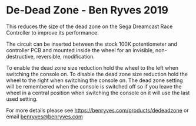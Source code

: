 # De-Dead Zone - Ben Ryves 2019

This reduces the size of the dead zone on the Sega Dreamcast Race Controller to improve its performance.

The circuit can be inserted between the stock 100K potentiometer and controller PCB and mounted inside the wheel for an invisible, non-destructive, reversible, modification.

To enable the dead zone size reduction hold the wheel to the left when switching the console on. To disable the dead zone size reduction hold the wheel to the right when switching the console on. The dead zone setting will be remembered when the console is switched off so if you leave the wheel in a central position when switching the console on it will use the last used setting.

For more details please see https://benryves.com/products/dedeadzone or email benryves@benryves.com
